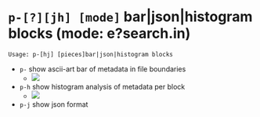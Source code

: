 <!-- TITLE: p- -->

#  `p-[?][jh] [mode]` bar|json|histogram blocks (mode: e?search.in)


```text
Usage: p-[hj] [pieces]bar|json|histogram blocks
```


- `p-` show ascii-art bar of metadata in file boundaries
	- ![](/uploads/small-p/p-minus.png)
- `p-h` show histogram analysis of metadata per block
	- ![](/uploads/small-p/p-minus-h.png)
- `p-j` show json format

<p hidden>p-</p>
